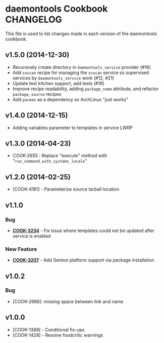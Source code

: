 daemontools Cookbook CHANGELOG
==============================
This file is used to list changes made in each version of the daemontools cookbook.

v1.5.0 (2014-12-30)
-------------------

- Recursively create directory in `daemontools_service` provider (#16)
- Add `svscan` recipe for managing the `svscan` service so supervised services by `daemontools_service` work (#12, #21)
- Update test kitchen support, add tests (#18)
- Improve recipe readability, adding `package_name` attribute, and refactor `package`, `source` recipes
- Add `pacman` as a dependency so ArchLinux "just works"

v1.4.0 (2014-12-15)
-------------------
- Adding variables parameter to templates in service LWRP

v1.3.0 (2014-04-23)
-------------------
- COOK-2655 : Replace "execute" method with "`run_command_with_systems_locale`"


v1.2.0 (2014-02-25)
-------------------
- [COOK-4181] - Parameterize source tarball location


v1.1.0
------
### Bug
- **[COOK-3234](https://tickets.opscode.com/browse/COOK-3234)** - Fix issue where templates could not be updated after service is enabled

### New Feature
- **[COOK-3207](https://tickets.opscode.com/browse/COOK-3207)** - Add Gentoo platform support via package installation

v1.0.2
------
### Bug
- [COOK-2688]: missing space between link and name

v1.0.0
------
- [COOK-1388] - Conditional fix-ups
- [COOK-1428] - Resolve foodcritic warnings
